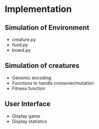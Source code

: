 # Implementation

## Simulation of Environment
 - creature.py
 - food.py
 - board.py

## Simulation of creatures
 - Genomic encoding
 - Functions to handle crossover/mutation
 - Fitness function
 
## User Interface
 - Display game
 - Display statistics
